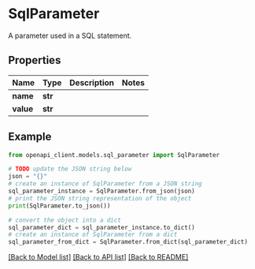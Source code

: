 # SqlParameter

A parameter used in a SQL statement.

## Properties

Name | Type | Description | Notes
------------ | ------------- | ------------- | -------------
**name** | **str** |  | 
**value** | **str** |  | 

## Example

```python
from openapi_client.models.sql_parameter import SqlParameter

# TODO update the JSON string below
json = "{}"
# create an instance of SqlParameter from a JSON string
sql_parameter_instance = SqlParameter.from_json(json)
# print the JSON string representation of the object
print(SqlParameter.to_json())

# convert the object into a dict
sql_parameter_dict = sql_parameter_instance.to_dict()
# create an instance of SqlParameter from a dict
sql_parameter_from_dict = SqlParameter.from_dict(sql_parameter_dict)
```
[[Back to Model list]](../README.md#documentation-for-models) [[Back to API list]](../README.md#documentation-for-api-endpoints) [[Back to README]](../README.md)


